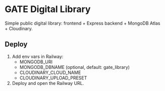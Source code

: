 # GATE Digital Library

Simple public digital library: frontend + Express backend + MongoDB Atlas + Cloudinary.

## Deploy
1. Add env vars in Railway:
   - MONGODB_URI
   - MONGODB_DBNAME (optional, default: gate_library)
   - CLOUDINARY_CLOUD_NAME
   - CLOUDINARY_UPLOAD_PRESET
2. Deploy and open the Railway URL.
